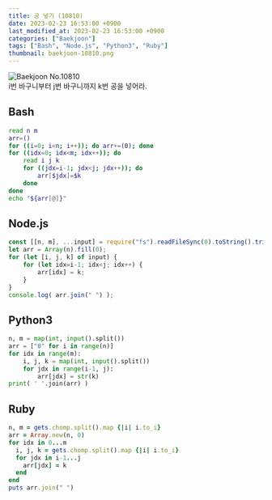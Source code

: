 ```yaml
---
title: 공 넣기 (10810)
date: 2023-02-23 16:53:00 +0900
last_modified_at: 2023-02-23 16:53:00 +0900
categories: ["Baekjoon"]
tags: ["Bash", "Node.js", "Python3", "Ruby"]
thumbnail: baekjoon-10810.png
---
```


![Baekjoon No.10810](baekjoon-10810.png)  
i번 바구니부터 j번 바구니까지 k번 공을 넣어라.

## Bash
```bash
read n m
arr=()
for ((i=0; i<n; i++)); do arr+=(0); done
for ((idx=0; idx<m; idx++)); do
	read i j k
	for ((jdx=i-1; jdx<j; jdx++)); do
		arr[$jdx]=$k
	done
done
echo "${arr[@]}"
```

## Node.js
```javascript
const [[n, m], ...input] = require("fs").readFileSync(0).toString().trim().split("\n").map(x => x.split(" ").map(Number));
let arr = Array(n).fill(0);
for (let [i, j, k] of input) {
	for (let idx=i-1; idx<j; idx++) {
		arr[idx] = k;
	}
}
console.log( arr.join(" ") );
```

## Python3
```python
n, m = map(int, input().split())
arr = ["0" for i in range(n)]
for idx in range(m):
    i, j, k = map(int, input().split())
    for jdx in range(i-1, j):
        arr[jdx] = str(k)
print( ' '.join(arr) )
```

## Ruby
```ruby
n, m = gets.chomp.split().map {|i| i.to_i}
arr = Array.new(n, 0)
for idx in 0...m
  i, j, k = gets.chomp.split().map {|i| i.to_i}
  for jdx in i-1...j
    arr[jdx] = k
  end
end
puts arr.join(" ")
```
